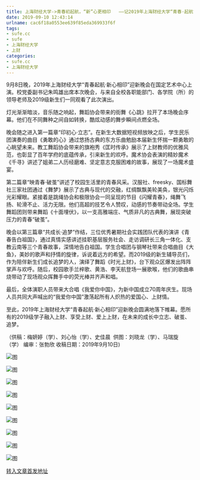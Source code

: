 ```yaml
---
title: 上海财经大学->青春初起航，“新”心更相印   ——记2019年上海财经大学“青春·起航”迎新晚会 | sufe.cc
date: 2019-09-10 12:43:14
urlname: cac6f18a0553ee639f85eda369933f6f
tags: 
- sufe.cc
- sufe
- 上海财经大学
- 上财
categories:
- sufe.cc
- 上海财经大学
---
```



9月8日晚，2019年上海财经大学“青春起航·新心相印”迎新晚会在国定艺术中心上演。校党委副书记朱鸣雄出席本次晚会，与来自全校各职能部门、各学院（所）的领导老师及2019级新生们一同观看了此次演出。

灯光渐渐暗淡，音乐随之响起，舞蹈协会带来的街舞《心跳》拉开了本场晚会序幕。他们在不同舞种之间自如转换，酷炫动感的舞步瞬间点燃全场。

晚会随之进入第一篇章“印初心·立志”。在新生大数据短视频放映之后，学生民乐团演奏的曲目《勇敢的心》通过悠扬古典的东方乐曲勉励本届新生怀揣一颗勇敢的心眺望未来。教工舞蹈协会带来的旗袍秀《匡时传承》展示了上财教师的优雅风范，也彰显了百年学府的底蕴传承，引来新生的欢呼。魔术协会表演的精妙魔术《千寻》讲述了姐弟二人历经磨难、坚定意志克服困难的故事，展现了一场魔术盛宴。

第二篇章“映青春·破茧”讲述了校园生活里的青春风采。汉服社、freesky、国标舞社三家社团通过《舞梦》展示了古典与现代的交融，红绸飘飘美轮美奂，银光闪烁光彩耀眼。紧接着是跳绳协会和极限协会一同呈现的节目《闪耀青春》，绳舞飞扬、轮滑不止、活力无限。他们高超的技艺令人赞叹，动感的节奏带动全场。学生舞蹈团则带来舞蹈《十面埋伏》，以一支高雅端庄、气质非凡的古典舞，展现突破压力的青春“破茧”。

晚会以第三篇章“共成长·追梦”作结，三位优秀暑期社会实践团队代表的演讲《青春告白祖国》，通过真情实感讲述挂职基层服务社会、走访调研长三角一体化、支教云南等三个青春故事，深情地告白祖国。学生合唱团与钢琴社带来合唱曲目《大鱼》，美妙的歌声和抒情的旋律，诉说着远方的希望。而2019级的新生辅导员们，作为陪伴新生们成长追梦的人，演绎了舞蹈《时光上财》，台下观众区爆发出阵阵掌声与欢呼。随后，校园歌手兰梓歌、黄浩、李天航登场一展歌喉，他们的歌曲串烧带动了现场观众挥舞手中的荧光棒并齐声和唱。

最后，全体演职人员带来大合唱《我爱你中国》，为新中国成立70周年庆生。现场人员共同大声喊出的“我爱你中国”激荡起所有人炽热的爱国心、上财情。

至此，2019年上海财经大学“青春起航·新心相印”迎新晚会圆满地落下帷幕。愿所有的2019级学子融入上财、享受上财、爱上上财，在未来的成长中立志、破茧、追梦。

（供稿：梅妍婷（学）、刘心怡（学）、史佳晨  供图：刘晓龙（学）、马瑞旋（学） 编审：张勃欣 收稿日期：2019年9月10日)  



![图](http://news.sufe.edu.cn/_upload/article/images/e1/c1/145ab26d40318774729f895e456e/b6d61101-30dd-4b2c-ac5d-e5472f61c0c0.jpg)

![图](http://news.sufe.edu.cn/_upload/article/images/e1/c1/145ab26d40318774729f895e456e/1dc442bf-7ac5-4584-850d-1c7f37d15d60.jpg)

![图](http://news.sufe.edu.cn/_upload/article/images/e1/c1/145ab26d40318774729f895e456e/7371d255-bf89-4d00-9645-42c06f6b70a8.jpg)

![图](http://news.sufe.edu.cn/_upload/article/images/e1/c1/145ab26d40318774729f895e456e/85ed5025-4290-4d41-9b4c-f70ce8468f83.jpg)

![图](http://news.sufe.edu.cn/_upload/article/images/e1/c1/145ab26d40318774729f895e456e/f2e522f3-de8c-401a-9531-6aaa2099d6bc.jpg)

![图](http://news.sufe.edu.cn/_upload/article/images/e1/c1/145ab26d40318774729f895e456e/aa3a1deb-70b3-4ac9-8aeb-256be7d3e42b.jpg)

![图](http://news.sufe.edu.cn/_upload/article/images/e1/c1/145ab26d40318774729f895e456e/698e6777-8ded-4b66-b5f7-b332ca791fdc.jpg)

![图](http://news.sufe.edu.cn/_upload/article/images/e1/c1/145ab26d40318774729f895e456e/ebaadce0-da2c-43a5-aede-7662a6095a1f.jpg)

![图](http://news.sufe.edu.cn/_upload/article/images/e1/c1/145ab26d40318774729f895e456e/5d6845f0-5ecf-479a-bb45-db06b9fcf999.jpg)

[转入文章首发地址](http://news.sufe.edu.cn/eb/06/c179a125702/page.htm)